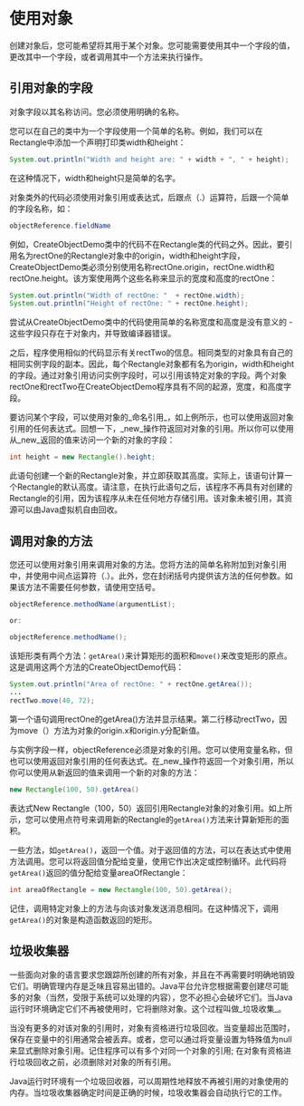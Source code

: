 # 使用对象
创建对象后，您可能希望将其用于某个对象。您可能需要使用其中一个字段的值，更改其中一个字段，或者调用其中一个方法来执行操作。


## 引用对象的字段

对象字段以其名称访问。您必须使用明确的名称。

您可以在自己的类中为一个字段使用一个简单的名称。例如，我们可以在Rectangle中添加一个声明打印类width和height：

```java
System.out.println("Width and height are: " + width + ", " + height);
```

在这种情况下，width和height只是简单的名字。

对象类外的代码必须使用对象引用或表达式，后跟点（.）运算符，后跟一个简单的字段名称，如：

```java
objectReference.fieldName
```

例如，CreateObjectDemo类中的代码不在Rectangle类的代码之外。因此，要引用名为rectOne的Rectangle对象中的origin，width和height字段，CreateObjectDemo类必须分别使用名称rectOne.origin，rectOne.width和rectOne.height。该方案使用两个这些名称来显示的宽度和高度的rectOne：

```java
System.out.println("Width of rectOne: "  + rectOne.width);
System.out.println("Height of rectOne: " + rectOne.height);
```

尝试从CreateObjectDemo类中的代码使用简单的名称宽度和高度是没有意义的 - 这些字段只存在于对象内，并导致编译器错误。

之后，程序使用相似的代码显示有关rectTwo的信息。相同类型的对象具有自己的相同实例字段的副本。因此，每个Rectangle对象都有名为origin，width和height的字段。通过对象引用访问实例字段时，可以引用该特定对象的字段。两个对象rectOne和rectTwo在CreateObjectDemo程序具有不同的起源，宽度，和高度字段。

要访问某个字段，可以使用对象的_命名引用_，如上例所示，也可以使用返回对象引用的任何表达式。回想一下，_new_操作符返回对对象的引用。所以你可以使用从_new_返回的值来访问一个新的对象的字段：

```java
int height = new Rectangle().height;
```

此语句创建一个新的Rectangle对象，并立即获取其高度。实际上，该语句计算一个Rectangle的默认高度。请注意，在执行此语句之后，该程序不再具有对创建的Rectangle的引用，因为该程序从未在任何地方存储引用。该对象未被引用，其资源可以由Java虚拟机自由回收。


## 调用对象的方法

您还可以使用对象引用来调用对象的方法。您将方法的简单名称附加到对象引用中，并使用中间点运算符（.）。此外，您在封闭括号内提供该方法的任何参数。如果该方法不需要任何参数，请使用空括号。

```java
objectReference.methodName(argumentList);

or:

objectReference.methodName();
```

该矩形类有两个方法：`getArea()`来计算矩形的面积和`move()`来改变矩形的原点。这是调用这两个方法的CreateObjectDemo代码：

```java
System.out.println("Area of rectOne: " + rectOne.getArea());
...
rectTwo.move(40, 72);
```

第一个语句调用rectOne的getArea()方法并显示结果。第二行移动rectTwo，因为move（）方法为对象的origin.x和origin.y分配新值。

与实例字段一样，objectReference必须是对象的引用。您可以使用变量名称，但也可以使用返回对象引用的任何表达式。在_new_操作符返回一个对象引用，所以你可以使用从新返回的值来调用一个新的对象的方法：

```java
new Rectangle(100, 50).getArea()
```
表达式New Rectangle（100，50）返回引用Rectangle对象的对象引用。如上所示，您可以使用点符号来调用新的Rectangle的`getArea()`方法来计算新矩形的面积。

一些方法，如`getArea()`，返回一个值。对于返回值的方法，可以在表达式中使用方法调用。您可以将返回值分配给变量，使用它作出决定或控制循环。此代码将`getArea()`返回的值分配给变量areaOfRectangle：

```java
int areaOfRectangle = new Rectangle(100, 50).getArea();
```

记住，调用特定对象上的方法与向该对象发送消息相同。在这种情况下，调用`getArea()`的对象是构造函数返回的矩形。


## 垃圾收集器

一些面向对象的语言要求您跟踪所创建的所有对象，并且在不再需要时明确地销毁它们。明确管理内存是乏味且容易出错的。Java平台允许您根据需要创建尽可能多的对象（当然，受限于系统可以处理的内容），您不必担心会破坏它们。当Java运行时环境确定它们不再被使用时，它将删除对象。这个过程叫做_垃圾收集_。


当没有更多的对该对象的引用时，对象有资格进行垃圾回收。当变量超出范围时，保存在变量中的引用通常会被丢弃。或者，您可以通过将变量设置为特殊值为null来显式删除对象引用。记住程序可以有多个对同一个对象的引用; 在对象有资格进行垃圾回收之前，必须删除对对象的所有引用。

Java运行时环境有一个垃圾回收器，可以周期性地释放不再被引用的对象使用的内存。当垃圾收集器确定时间是正确的时候，垃圾收集器会自动执行它的工作。


